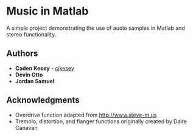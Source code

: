 # Music in Matlab

A simple project demonstrating the use of audio samples in Matlab and stereo functionality.

## Authors

* **Caden Kesey** - [cjkesey](https://github.com/cjkesey)
* **Devin Otto**
* **Jordan Samuel**

## Acknowledgments

* Overdrive function adapted from http://www.steve-m.us
* Tremolo, distortion, and flanger functions originally created by Daire Canavan

